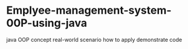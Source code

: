 # Emplyee-management-system-00P-using-java
java OOP concept real-world scenario how to apply demonstrate code  
